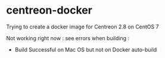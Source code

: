 centreon-docker
===============

Trying to create a docker image for Centreon 2.8 on CentOS 7

Not working right now : see errors when building :

* Build Successful on Mac OS but not on Docker auto-build